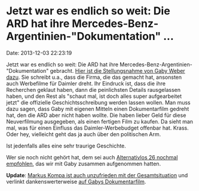 Jetzt war es endlich so weit: Die ARD hat ihre Mercedes-Benz-Argentinien-\"Dokumentation\" \...
===============================================================================================

Date: 2013-12-03 22:23:19

Jetzt war es endlich so weit: Die ARD hat ihre
Mercedes-Benz-Argentinien-\"Dokumentation\" gebracht. [Hier ist die
Stellungsnahme von Gaby Weber
dazu](http://www.gabyweber.com/dwnld/werke/plagiat.pdf). Sie schreibt
u.a., dass die Firma, die das gemacht hat, ansonsten auch Werbefilme für
Daimler dreht. Ihr Eindruck ist, dass die ihre Recherchen geklaut haben,
dann die peinlichsten Details rausgelassen haben, und den Rest als
\"schaut mal, ist doch alles super aufgearbeitet jetzt\" die offizielle
Geschichtsschreibung werden lassen wollen. Man muss dazu sagen, dass
Gaby mit eigenen Mitteln einen Dokumentarfilm gedreht hat, den die ARD
aber nicht haben wollte. Die haben lieber Geld für diese Neuverfilmung
ausgegeben, als einen fertigen Film zu kaufen. Da sieht man mal, was für
einen Einfluss das Daimler-Werbebudget offenbar hat. Krass. Oder hey,
vielleicht geht das ja auch über den politischen Arm.

Ist jedenfalls alles eine sehr traurige Geschichte.

Wer sie noch nicht gehört hat, dem sei auch [Alternativlos 26 nochmal
empfohlen](http://alternativlos.org/26/), das wir mit Gaby zusammen
aufgenommen hatten.

**Update**: [Markus Kompa ist auch unzufrieden mit der
Gesamtsituation](http://www.kanzleikompa.de/2013/12/03/wdr-beauftragt-geschaeftspartner-von-mercedes-benz-mit-kritischem-mercedes-benz-doku/)
und verlinkt dankenswerterweise [auf Gabys
Dokumentarfilm](http://www.youtube.com/watch?v=oMAzTQzfXfk).
